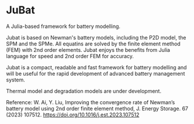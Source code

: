 # JuBat
A Julia-based framework for battery modelling. 

Jubat is based on Newman's battery models, including the P2D model, the SPM and the SPMe. All equatins are solved by the finite element method (FEM) with 2nd order elements. Jubat enjoys the benefits from Julia language for speed and 2nd order FEM for accuracy.

Jubat is a compact, readable and fast framework for battery modelling and will be useful for the rapid development of advanced battery management system.

Thermal model and degradation models are under development.

Reference: W. Ai, Y. Liu, Improving the convergence rate of Newman’s battery model using 2nd order finite element method, J. Energy Storage. 67 (2023) 107512. https://doi.org/10.1016/j.est.2023.107512